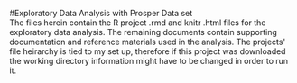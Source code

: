 #Exploratory Data Analysis with Prosper Data set   
The files herein contain the R project .rmd and knitr .html files for the exploratory data analysis. The remaining documents contain supporting documentation and reference materials used in the analysis. The projects' file heirarchy is tied to my set up, therefore if this project was downloaded the working directory information might have to be changed in order to run it. 
